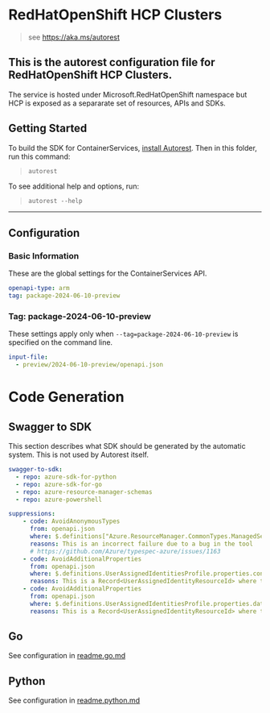 # RedHatOpenShift HCP Clusters

> see https://aka.ms/autorest


## This is the autorest configuration file for RedHatOpenShift HCP Clusters.

The service is hosted under Microsoft.RedHatOpenShift namespace but HCP is exposed
as a separarate set of resources, APIs and SDKs.

## Getting Started

To build the SDK for ContainerServices, [install Autorest](https://aka.ms/autorest/install). Then
in this folder, run this command:

> `autorest`

To see additional help and options, run:

> `autorest --help`

---

## Configuration

### Basic Information

These are the global settings for the ContainerServices API.

``` yaml
openapi-type: arm
tag: package-2024-06-10-preview
```

### Tag: package-2024-06-10-preview

These settings apply only when `--tag=package-2024-06-10-preview` is specified on the command line.

``` yaml $(tag) == 'package-2024-06-10-preview'
input-file:
  - preview/2024-06-10-preview/openapi.json
```

# Code Generation

## Swagger to SDK

This section describes what SDK should be generated by the automatic system.
This is not used by Autorest itself.

``` yaml $(swagger-to-sdk)
swagger-to-sdk:
  - repo: azure-sdk-for-python
  - repo: azure-sdk-for-go
  - repo: azure-resource-manager-schemas
  - repo: azure-powershell
```

<!-- ## Suppression -->

<!-- ### AutoRest v3 Suppressions -->
``` yaml
suppressions:
    - code: AvoidAnonymousTypes
      from: openapi.json
      where: $.definitions["Azure.ResourceManager.CommonTypes.ManagedServiceIdentityUpdate"].properties.userAssignedIdentities.additionalProperties
      reasons: This is an incorrect failure due to a bug in the tool
      # https://github.com/Azure/typespec-azure/issues/1163
    - code: AvoidAdditionalProperties
      from: openapi.json
      where: $.definitions.UserAssignedIdentitiesProfile.properties.controlPlaneOperators
      reasons: This is a Record<UserAssignedIdentityResourceId> where the string keys are control plane operator names. The intention is to pair a control plane operator with a user-assigned managed identity resource ID. The set of valid control plane operator names varies by OpenShift version, and will be discoverable through a forthcoming proxy resource that models a supported OpenShift version.
    - code: AvoidAdditionalProperties
      from: openapi.json
      where: $.definitions.UserAssignedIdentitiesProfile.properties.dataPlaneOperators
      reasons: This is a Record<UserAssignedIdentityResourceId> where the string keys are data plane operator names. The intention is to pair a data plane operator with a user-assigned managed identity resource ID. The set of valid data plane operator names varies by OpenShift version, and will be discoverable through a forthcoming proxy resource that models a supported OpenShift version.
```


## Go

See configuration in [readme.go.md](./readme.go.md)

## Python

See configuration in [readme.python.md](./readme.python.md)
